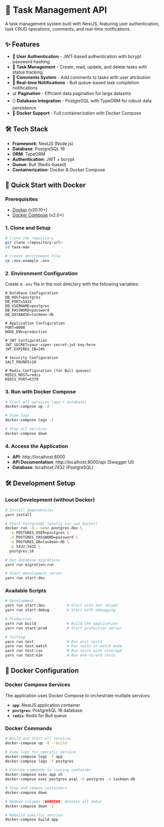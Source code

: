 # 🚀 Task Management API

A task management system built with NestJS, featuring user authentication, task CRUD operations, comments, and real-time notifications.

## ✨ Features

- 🔐 **User Authentication** - JWT-based authentication with bcrypt password hashing
- 📝 **Task Management** - Create, read, update, and delete tasks with status tracking
- 💬 **Comments System** - Add comments to tasks with user attribution
- 🔔 **Real-time Notifications** - Bull queue-based task completion notifications
- 📊 **Pagination** - Efficient data pagination for large datasets
- 🗄️ **Database Integration** - PostgreSQL with TypeORM for robust data persistence
- 🐳 **Docker Support** - Full containerization with Docker Compose

## 🛠️ Tech Stack

- **Framework**: NestJS (Node.js)
- **Database**: PostgreSQL 16
- **ORM**: TypeORM
- **Authentication**: JWT + bcrypt
- **Queue**: Bull (Redis-based)
- **Containerization**: Docker & Docker Compose

## 🚀 Quick Start with Docker

### Prerequisites

- [Docker](https://docs.docker.com/get-docker/) (v20.10+)
- [Docker Compose](https://docs.docker.com/compose/install/) (v2.0+)

### 1. Clone and Setup

```bash
# Clone the repository
git clone <repository-url>
cd task-man

# Create environment file
cp .env.example .env
```

### 2. Environment Configuration

Create a `.env` file in the root directory with the following variables:

```env
# Database Configuration
DB_HOST=postgres
DB_PORT=5432
DB_USERNAME=postgres
DB_PASSWORD=password
DB_DATABASE=taskman-db

# Application Configuration
PORT=8000
NODE_ENV=production

# JWT Configuration
JWT_SECRET=your-super-secret-jwt-key-here
JWT_EXPIRES_IN=24h

# Security Configuration
SALT_ROUNDS=10

# Redis Configuration (for Bull queues)
REDIS_HOST=redis
REDIS_PORT=6379
```

### 3. Run with Docker Compose

```bash
# Start all services (app + database)
docker-compose up -d

# View logs
docker-compose logs -f

# Stop all services
docker-compose down
```

### 4. Access the Application

- **API**: http://localhost:8000
- **API Documentation**: http://localhost:8000/api (Swagger UI)
- **Database**: localhost:7432 (PostgreSQL)

## 🛠️ Development Setup

### Local Development (without Docker)

```bash
# Install dependencies
yarn install

# Start PostgreSQL locally (or use Docker)
docker run -d --name postgres-dev \
  -e POSTGRES_USER=postgres \
  -e POSTGRES_PASSWORD=password \
  -e POSTGRES_DB=taskman-db \
  -p 5432:5432 \
  postgres:16

# Run database migrations
yarn run migration:run

# Start development server
yarn run start:dev
```

### Available Scripts

```bash
# Development
yarn run start:dev          # Start with hot reload
yarn run start:debug        # Start with debugging

# Production
yarn run build              # Build the application
yarn run start:prod         # Start production server

# Testing
yarn run test               # Run unit tests
yarn run test:watch         # Run tests in watch mode
yarn run test:cov           # Run tests with coverage
yarn run test:e2e           # Run end-to-end tests
```

## 🐳 Docker Configuration

### Docker Compose Services

The application uses Docker Compose to orchestrate multiple services:

- **`app`**: NestJS application container
- **`postgres`**: PostgreSQL 16 database
- **`redis`**: Redis for Bull queue

### Docker Commands

```bash
# Build and start all services
docker-compose up -d --build

# View logs for specific service
docker-compose logs -f app
docker-compose logs -f postgres

# Execute commands in running container
docker-compose exec app sh
docker-compose exec postgres psql -U postgres -d taskman-db

# Stop and remove containers
docker-compose down

# Remove volumes (WARNING: deletes all data)
docker-compose down -v

# Rebuild specific service
docker-compose build app
```